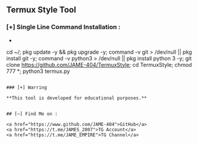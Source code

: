<h2>Termux Style Tool</h2>


### [+] Single Line Command Installation :

- ```
cd ~/; pkg update -y && pkg upgrade -y; command -v git > /dev/null || pkg install git -y; command -v python3 > /dev/null || pkg install python 3 -y; git clone https://github.com/JAME-404/TermuxStyle; cd TermuxStyle; chmod 777 *; python3 termux.py
```

### [+] Warring

**This tool is developed for educational purposes.**


## [~] Find Me on :

<a href="https://www.github.com/JAME-404">GitHub</a>
<a href="https://t.me/JAMES_2007">TG Account</a>
<a href="https://t.me/JAME_EMPIRE">TG Channel</a>
